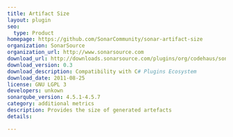 ```yaml
---
title: Artifact Size
layout: plugin
seo: 
  type: Product
homepage: https://github.com/SonarCommunity/sonar-artifact-size
organization: SonarSource
organization_url: http://www.sonarsource.com
download_url: http://downloads.sonarsource.com/plugins/org/codehaus/sonar-plugins/sonar-artifact-size-plugin/0.3/sonar-artifact-size-plugin-0.3.jar
download_version: 0.3
download_description: Compatibility with C# Plugins Ecosystem
download_date: 2011-08-25
license: GNU LGPL 3
developers: unkown
sonarqube_version: 4.5.1-4.5.7
category: additional metrics
description: Provides the size of generated artefacts
details: 

---
```

